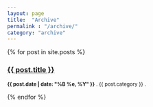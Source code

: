 ```yaml
---
layout: page
title:  "Archive"
permalink : "/archive/"
category: "archive"
---
```


<div>

{% for post in site.posts %}
    <h3><a href="{{ post.url }}">{{ post.title }}</a></h3>
    <p><small><strong>{{ post.date | date: "%B %e, %Y" }}</strong> . {{ post.category }} . <a href="https://achilles0x01.github.com{{ post.url }}#disqus_thread"></a></small></p>
{% endfor %}

</div>
